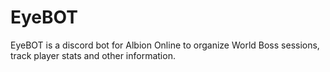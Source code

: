 # EyeBOT
EyeBOT is a discord bot for Albion Online to organize World Boss sessions, track player stats and other information.

